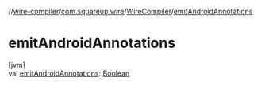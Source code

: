 //[wire-compiler](../../../index.md)/[com.squareup.wire](../index.md)/[WireCompiler](index.md)/[emitAndroidAnnotations](emit-android-annotations.md)

# emitAndroidAnnotations

[jvm]\
val [emitAndroidAnnotations](emit-android-annotations.md): [Boolean](https://kotlinlang.org/api/latest/jvm/stdlib/kotlin/-boolean/index.html)
